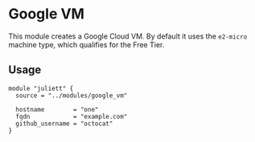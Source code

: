 # Google VM

This module creates a Google Cloud VM. By default it uses the `e2-micro` machine type, which qualifies for the Free Tier.

## Usage

```hcl
module "juliett" {
  source = "../modules/google_vm"

  hostname        = "one"
  fqdn            = "example.com"
  github_username = "octocat"
}
```
